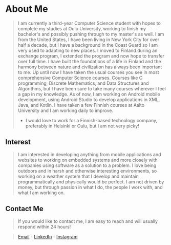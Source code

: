 # About Me
> I am currently a third-year Computer Science student with hopes to complete my studies at Oulu University, working to finish my bachelor's and possibly pushing through to my master's as well.
> I am from the United States, I have been living in New York City for over half a decade, but I have a background in the Coast Guard so I am very used to adapting to new places. I moved to Finland during an exchange program, I extended the program and now hope to transfer over full time. I have built the foundations of a life in Finland and the harmony between nature and civilization has always been important to me. 
> Up until now I have taken the usual courses you see in most comprehensive Computer Science courses. Courses like C programming, Discrete Mathematics, and Data Structures and Algorithms, but I have been sure to take many courses wherever I feel a gap in my knowledge.
> As of now, I am working on Android mobile development, using Android Studio to develop applications in XML, Java, and Kotlin.
> I have taken a few Finnish courses at Aalto University and I am working daily to improve.
>
>  - I would love to work for a Finnish-based technology company, preferably in Helsinki or Oulu, but I am not very picky!

## Interest
> I am interested in developing anything from mobile applications and websites to working on embedded systems and more closely with companies using software as a solution to a problem. I love being outdoors and in harsh and otherwise interesting environments, so working on a weather system that I develop and maintain programmatically and physically would be perfect. I am not driven by money, but through passion in what I do, the people I work with, and what I am working on.

## Contact Me
> If you would like to contact me, I am easy to reach and will usually respond within 24 hours!



> [Email](mailto:shawnhoefling@gmail.com) - [LinkedIn](https://www.linkedin.com/in/shawn-hoefling-46260b152/) - [Instagram](https://www.instagram.com/shawnhoefling/)


<!--
**shawnhoefling/shawnhoefling** is a ✨ _special_ ✨ repository because its `README.md` (this file) appears on your GitHub profile.

Here are some ideas to get you started:

- 🔭 I’m currently working on ...
- 🌱 I’m currently learning ...
- 👯 I’m looking to collaborate on ...
- 🤔 I’m looking for help with ...
- 💬 Ask me about ...
- 📫 How to reach me: ...
- 😄 Pronouns: ...
- ⚡ Fun fact: ...
-->
